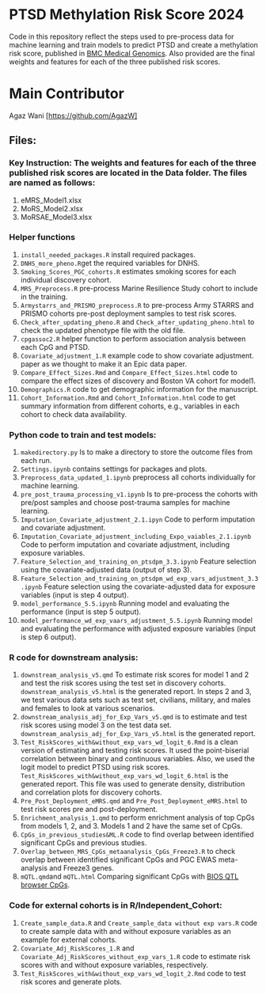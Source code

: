 # PTSD Methylation Risk Score 2024
Code in this repository reflect the steps used to pre-process data for machine learning and train models to predict PTSD and create a methylation risk score, published in [BMC Medical Genomics](https://link.springer.com/article/10.1186/s12920-024-02002-6). Also provided are the final weights and features for each of the three published risk scores.
# Main Contributor
Agaz Wani [https://github.com/AgazW]
## Files:

### Key Instruction: The weights and features for each of the three published risk scores are located in the Data folder. The files are named as follows:

1. eMRS_Model1.xlsx
2. MoRS_Model2.xlsx
3. MoRSAE_Model3.xlsx

### Helper functions
1. `install_needed_packages.R` install required packages.
2. `DNHS_more_pheno.R`get the required variables for DNHS.
3. `Smoking_Scores_PGC_cohorts.R` estimates smoking scores for each individual discovery cohort.
4. `MRS_Preprocess.R` pre-process Marine Resilience Study cohort to include in the training.
5. `Armystarrs_and_PRISMO_preprocess.R` to pre-process Army STARRS and PRISMO cohorts pre-post deployment samples to test risk scores.
6. `Check_after_updating_pheno.R` and `Check_after_updating_pheno.html` to check the updated phenotype file with the old file. 
7. `cpgassoc2.R` helper function to perform association analysis between each CpG and PTSD.
8. `Covariate_adjustment_1.R` example code to show covariate adjustment.
paper as we thought to make it an Epic data paper.
9. `Compare_Effect_Sizes.Rmd` and `Compare_Effect_Sizes.html` code to compare the effect sizes of discovery and Boston VA cohort for model1.
10. `Demographics.R` code to get demographic information for the manuscript.
11. `Cohort_Information.Rmd` and `Cohort_Information.html` code to get summary information from different cohorts, e.g., variables in each cohort to check data availability. 

### Python code to train and test models:
1. `makedirectory.py` Is to make a directory to store the outcome files from each run.
2. `Settings.ipynb` contains settings for packages and plots.
3. `Preprocess_data_updated_1.ipynb` preprocess all cohorts individually for machine learning. 
4. `pre_post_trauma_processing_v1.ipynb` Is to pre-process the cohorts with pre/post samples and choose post-trauma samples for machine learning.
5. `Imputation_Covariate_adjustment_2.1.ipyn` Code to perform imputation and covariate adjustment.
6. `Imputation_Covariate_adjustment_including_Expo_vaiables_2.1.ipynb` Code to perform imputation and covariate adjustment, including exposure variables.
7. `Feature_Selection_and_training_on_ptsdpm_3.3.ipynb` Feature selection using the covariate-adjusted data (output of step 3).
8. `Feature_Selection_and_training_on_ptsdpm_wd_exp_vars_adjustment_3.3.ipynb` Feature selection using the covariate-adjusted data for exposure variables
 (input is step 4 output).
9. `model_performance_5.5.ipynb` Running model and evaluating the performance (input is step 5 output). 
10. `model_performance_wd_exp_vaars_adjustment_5.5.ipynb` Running model and evaluating the performance with adjusted exposure variables (input is step 6 output).

### R code for downstream analysis:
1. `downstream_analysis_v5.qmd` To estimate risk scores for model 1 and 2 and test the risk scores using the test set in discovery cohorts. `downstream_analysis_v5.html` is the generated report. In steps 2 and 3, we test various data sets such as test set, civilians, military, and males and females to look at various scenarios.
2.  `downstream_analysis_adj_for_Exp_Vars_v5.qmd` is to estimate and test risk scores using model 3 on the test data set. `downstream_analysis_adj_for_Exp_Vars_v5.html` is the generated report.
4. `Test_RiskScores_with&without_exp_vars_wd_logit_6.Rmd` is a clean version of estimating and testing risk scores. It used the point-biserial correlation between binary and continuous variables. Also, we used the logit model to predict PTSD using risk scores. `Test_RiskScores_with&without_exp_vars_wd_logit_6.html` is the generated report. This file was used to generate density, distribution and correlation plots for discovery cohorts. 
5. `Pre_Post_Deployment_eMRS.qmd` and `Pre_Post_Deployment_eMRS.html` to test risk scores pre and post-deployment.
6. `Enrichment_analysis_1.qmd` to perform enrichment analysis of top CpGs from models 1, 2, and 3. Models 1 and 2 have the same set of CpGs.
7. `CpGs_in_previous_studies&ML.R` code to find overlap between identified significant CpGs and previous studies.
8. `Overlap_between_MRS_CpGs_metaanalysis_CpGs_Freeze3.R` to check overlap between identified significant CpGs and PGC EWAS meta-analysis and Freeze3 genes. 
9. `mQTL.qmd`and `mQTL.html` Comparing significant CpGs with [BIOS QTL browser CpGs](https://molgenis26.gcc.rug.nl/downloads/biosqtlbrowser/).

### Code for external cohorts is in R/Independent_Cohort:
1. `Create_sample_data.R` and `Create_sample_data without exp vars.R` code to create sample data with and without exposure variables as an example for external cohorts.
2. `Covariate_Adj_RiskScores_1.R` and `Covariate_Adj_RiskScores_without_exp_vars_1.R` code to estimate risk scores with and without exposure variables, respectively.
3. `Test_RiskScores_with&without_exp_vars_wd_logit_2.Rmd` code to test risk scores and generate plots. 



